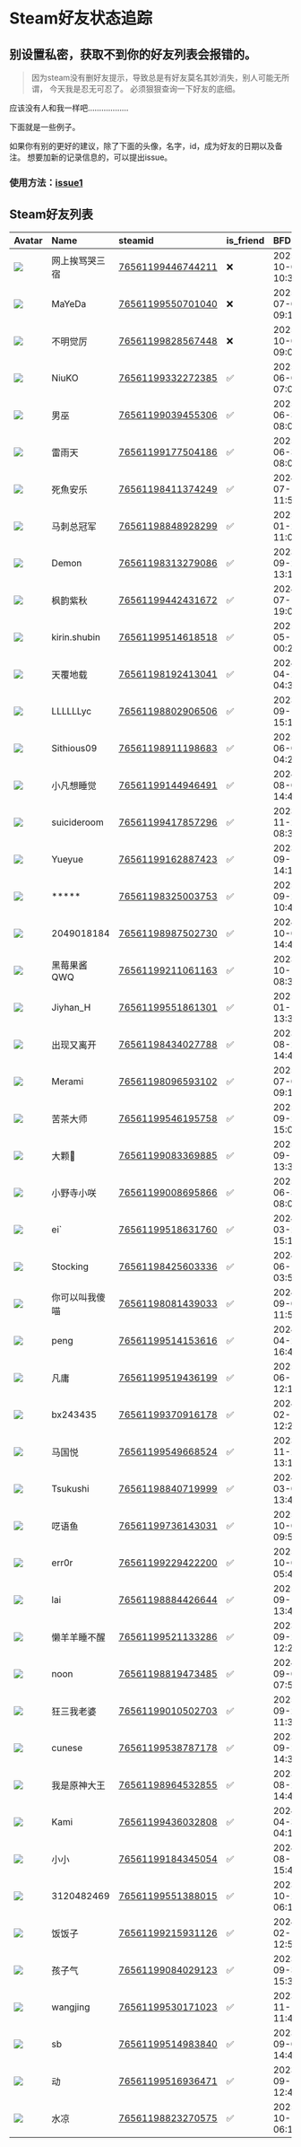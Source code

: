 # Steam好友状态追踪
## 别设置私密，获取不到你的好友列表会报错的。

> 因为steam没有删好友提示，导致总是有好友莫名其妙消失，别人可能无所谓，
> 今天我是忍无可忍了。 必须狠狠查询一下好友的底细。

应该没有人和我一样吧………………

下面就是一些例子。

如果你有别的更好的建议，除了下面的头像，名字，id，成为好友的日期以及备注。 想要加新的记录信息的，可以提出issue。

### 使用方法：[issue1](https://github.com/systemannounce/SteamFriends/issues/1)



## Steam好友列表
| Avatar                                                                            | Name         | steamid                                                                     | is_friend   | BFD                 | removed_time        | Remark   |
|:----------------------------------------------------------------------------------|:-------------|:----------------------------------------------------------------------------|:------------|:--------------------|:--------------------|:---------|
| ![](https://avatars.steamstatic.com/7b2745e34da14b93b9a29250059288160175dd42.jpg) | 网上挨骂哭三宿      | [76561199446744211](https://steamcommunity.com/profiles/76561199446744211/) | ❌           | 2025-10-05 10:38:26 | 2025-10-12 11:11:59 |          |
| ![](https://avatars.steamstatic.com/1122470a65aa26d305e57b3ca1953214fb5ebc1f.jpg) | MaYeDa       | [76561199550701040](https://steamcommunity.com/profiles/76561199550701040/) | ❌           | 2025-07-02 09:13:52 | 2025-10-11 11:02:03 |          |
| ![](https://avatars.steamstatic.com/8e28eb24ece40e7391a87318006e988afea30e3c.jpg) | 不明觉厉         | [76561199828567448](https://steamcommunity.com/profiles/76561199828567448/) | ❌           | 2025-10-04 09:04:24 | 2025-10-07 11:06:32 |          |
| ![](https://avatars.steamstatic.com/120b530fed0aa8f6b6b07ea0fece829e61a36ed1.jpg) | NiuKO        | [76561199332272385](https://steamcommunity.com/profiles/76561199332272385/) | ✅           | 2025-06-01 07:08:19 |                     |          |
| ![](https://avatars.steamstatic.com/ab1a827e2157192266669d17b1f4eaf112d52b09.jpg) | 男巫           | [76561199039455306](https://steamcommunity.com/profiles/76561199039455306/) | ✅           | 2025-06-30 08:02:41 |                     |          |
| ![](https://avatars.steamstatic.com/12a01eaa55c77d524d64006895aa5f0a5e002001.jpg) | 雷雨天          | [76561199177504186](https://steamcommunity.com/profiles/76561199177504186/) | ✅           | 2025-06-30 08:06:38 |                     |          |
| ![](https://avatars.steamstatic.com/918e9d5bea8d0f950729701e1d09ebcd6fa00884.jpg) | 死魚安乐         | [76561198411374249](https://steamcommunity.com/profiles/76561198411374249/) | ✅           | 2024-07-10 11:59:37 |                     |          |
| ![](https://avatars.steamstatic.com/66f5abbeb9f6107f35de4ab096d6265199a0175f.jpg) | 马刺总冠军        | [76561198848928299](https://steamcommunity.com/profiles/76561198848928299/) | ✅           | 2025-01-22 11:04:09 |                     |          |
| ![](https://avatars.steamstatic.com/43b37b323147bfd12f7ef41a8a9f40cfa384f57e.jpg) | Demon        | [76561198313279086](https://steamcommunity.com/profiles/76561198313279086/) | ✅           | 2023-09-21 13:14:34 |                     |          |
| ![](https://avatars.steamstatic.com/4e09579b99ab32f52915f950a0b77cae2d1fb0ad.jpg) | 枫韵紫秋         | [76561199442431672](https://steamcommunity.com/profiles/76561199442431672/) | ✅           | 2024-07-17 19:05:33 |                     |          |
| ![](https://avatars.steamstatic.com/04b25ad9de379ecf56f3f0b4942943c1bf39a17c.jpg) | kirin.shubin | [76561199514618518](https://steamcommunity.com/profiles/76561199514618518/) | ✅           | 2025-05-12 00:28:42 |                     |          |
| ![](https://avatars.steamstatic.com/7baa13c671732fd13a61ec13f2c4741e1e6ce9b4.jpg) | 天覆地载         | [76561198192413041](https://steamcommunity.com/profiles/76561198192413041/) | ✅           | 2024-04-26 04:32:13 |                     |          |
| ![](https://avatars.steamstatic.com/fef49e7fa7e1997310d705b2a6158ff8dc1cdfeb.jpg) | LLLLLLyc     | [76561198802906506](https://steamcommunity.com/profiles/76561198802906506/) | ✅           | 2023-09-10 15:10:29 |                     |          |
| ![](https://avatars.steamstatic.com/703b59fe009f9b9f3b472971510c56d6bd997a8f.jpg) | Sithious09   | [76561198911198683](https://steamcommunity.com/profiles/76561198911198683/) | ✅           | 2025-06-04 04:20:11 |                     |          |
| ![](https://avatars.steamstatic.com/2f2bde2b9fdd37c6acefecaf55e4d7ad09727281.jpg) | 小凡想睡觉        | [76561199144946491](https://steamcommunity.com/profiles/76561199144946491/) | ✅           | 2024-08-06 14:46:02 |                     |          |
| ![](https://avatars.steamstatic.com/d455c85c65870a30d88e4f65094e5ffbdef19bf5.jpg) | suicideroom  | [76561199417857296](https://steamcommunity.com/profiles/76561199417857296/) | ✅           | 2023-11-22 08:38:09 |                     |          |
| ![](https://avatars.steamstatic.com/52e1fb0b83dd94d9eb49234193dc215e43204ca8.jpg) | Yueyue       | [76561199162887423](https://steamcommunity.com/profiles/76561199162887423/) | ✅           | 2023-09-16 14:16:06 |                     |          |
| ![](https://avatars.steamstatic.com/f2eca8d585fdc2d0d5e7abd8c22437506a89642c.jpg) | *****        | [76561198325003753](https://steamcommunity.com/profiles/76561198325003753/) | ✅           | 2025-09-20 10:41:06 |                     |          |
| ![](https://avatars.steamstatic.com/aef7595285d4eac1247504920fa01b55e91f34af.jpg) | 2049018184   | [76561198987502730](https://steamcommunity.com/profiles/76561198987502730/) | ✅           | 2024-10-09 14:47:35 |                     |          |
| ![](https://avatars.steamstatic.com/205d40ba481ef4a69ef0bad0706507d4abc07612.jpg) | 黑莓果酱QWQ      | [76561199211061163](https://steamcommunity.com/profiles/76561199211061163/) | ✅           | 2023-10-16 08:37:21 |                     |          |
| ![](https://avatars.steamstatic.com/5750151f55e198108a2c7d4c5cc90d91b2955ca9.jpg) | Jiyhan_H     | [76561199551861301](https://steamcommunity.com/profiles/76561199551861301/) | ✅           | 2025-01-11 13:30:15 |                     |          |
| ![](https://avatars.steamstatic.com/5b0722b34781f3537e7ab651c0a9a501f1d61e6c.jpg) | 出现又离开        | [76561198434027788](https://steamcommunity.com/profiles/76561198434027788/) | ✅           | 2023-08-22 14:44:03 |                     |          |
| ![](https://avatars.steamstatic.com/a7f5a13b0823046eb4a698b9dc2b07a0bb78a118.jpg) | Merami       | [76561198096593102](https://steamcommunity.com/profiles/76561198096593102/) | ✅           | 2025-07-02 09:12:46 |                     |          |
| ![](https://avatars.steamstatic.com/edea68afd57a75255af47916521ba7b4bd0174c1.jpg) | 苦茶大师         | [76561199546195758](https://steamcommunity.com/profiles/76561199546195758/) | ✅           | 2025-09-21 15:09:21 |                     |          |
| ![](https://avatars.steamstatic.com/8df3fbb9717a9433d4c709138700c25228676cb9.jpg) | 大颗🍣          | [76561199083369885](https://steamcommunity.com/profiles/76561199083369885/) | ✅           | 2025-09-12 13:30:38 |                     |          |
| ![](https://avatars.steamstatic.com/a4925fc40b98fef9ca8aebaa9f76c0e04c59b923.jpg) | 小野寺小咲        | [76561199008695866](https://steamcommunity.com/profiles/76561199008695866/) | ✅           | 2025-06-30 08:00:42 |                     |          |
| ![](https://avatars.steamstatic.com/e0345d95a99a0280d31aaec05676eaad7a125d2c.jpg) | ei`          | [76561199518631760](https://steamcommunity.com/profiles/76561199518631760/) | ✅           | 2024-03-20 15:14:17 |                     |          |
| ![](https://avatars.steamstatic.com/1246a3ad09ebd3e9272efd638d4dc3174af34f21.jpg) | Stocking     | [76561198425603336](https://steamcommunity.com/profiles/76561198425603336/) | ✅           | 2024-06-11 03:56:34 |                     |          |
| ![](https://avatars.steamstatic.com/5fea668694c95ff82c2d9cc2b2afdb06a9d2bbb4.jpg) | 你可以叫我傻喵      | [76561198081439033](https://steamcommunity.com/profiles/76561198081439033/) | ✅           | 2024-09-05 11:56:41 |                     |          |
| ![](https://avatars.steamstatic.com/c574b2be88a09479df2e87e5060a77be741f63e0.jpg) | peng         | [76561199514153616](https://steamcommunity.com/profiles/76561199514153616/) | ✅           | 2024-04-25 16:42:13 |                     |          |
| ![](https://avatars.steamstatic.com/e14ea765162983860bed4d9285cb87fd20f1e8a0.jpg) | 凡庸           | [76561199519436199](https://steamcommunity.com/profiles/76561199519436199/) | ✅           | 2025-06-14 12:10:28 |                     |          |
| ![](https://avatars.steamstatic.com/fef49e7fa7e1997310d705b2a6158ff8dc1cdfeb.jpg) | bx243435     | [76561199370916178](https://steamcommunity.com/profiles/76561199370916178/) | ✅           | 2024-02-18 12:22:12 |                     |          |
| ![](https://avatars.steamstatic.com/45e42a09f7deb698a83ff1e51df04db2394fbf68.jpg) | 马国悦          | [76561199549668524](https://steamcommunity.com/profiles/76561199549668524/) | ✅           | 2023-11-23 13:14:43 |                     |          |
| ![](https://avatars.steamstatic.com/3430408d4a4878acf55385f490a5412a4b0f7ba5.jpg) | Tsukushi     | [76561198840719999](https://steamcommunity.com/profiles/76561198840719999/) | ✅           | 2024-03-01 13:46:00 |                     |          |
| ![](https://avatars.steamstatic.com/969452dc8c2635a8e9cd6f2fa69cb464feafa526.jpg) | 呓语鱼          | [76561199736143031](https://steamcommunity.com/profiles/76561199736143031/) | ✅           | 2025-10-03 09:51:41 |                     |          |
| ![](https://avatars.steamstatic.com/e3e8d3c4b8a9caac2237a59afdd0ed907084eccc.jpg) | err0r        | [76561199229422200](https://steamcommunity.com/profiles/76561199229422200/) | ✅           | 2025-10-04 05:46:18 |                     |          |
| ![](https://avatars.steamstatic.com/16f0895930735a0f6b1839e77c85e8d1a3365f43.jpg) | lai          | [76561198884426644](https://steamcommunity.com/profiles/76561198884426644/) | ✅           | 2025-09-19 13:49:04 |                     |          |
| ![](https://avatars.steamstatic.com/d76d7ed773336ab4e277ce89140a5dc5968353b0.jpg) | 懒羊羊睡不醒       | [76561199521133286](https://steamcommunity.com/profiles/76561199521133286/) | ✅           | 2023-09-28 12:26:27 |                     |          |
| ![](https://avatars.steamstatic.com/9ab854c23ad39c58c4a0dcb78a9104a2cd9691d4.jpg) | noon         | [76561198819473485](https://steamcommunity.com/profiles/76561198819473485/) | ✅           | 2024-09-05 07:59:31 |                     |          |
| ![](https://avatars.steamstatic.com/dd54f49de27188204b89c54e01763f584c8792df.jpg) | 狂三我老婆        | [76561199010502703](https://steamcommunity.com/profiles/76561199010502703/) | ✅           | 2025-09-23 11:33:00 |                     |          |
| ![](https://avatars.steamstatic.com/f2eca8d585fdc2d0d5e7abd8c22437506a89642c.jpg) | cunese       | [76561199538787178](https://steamcommunity.com/profiles/76561199538787178/) | ✅           | 2023-09-20 14:31:50 |                     |          |
| ![](https://avatars.steamstatic.com/865ca07eab059b9bc36af3a37821d03673b01815.jpg) | 我是原神大王       | [76561198964532855](https://steamcommunity.com/profiles/76561198964532855/) | ✅           | 2023-08-22 14:43:07 |                     |          |
| ![](https://avatars.steamstatic.com/4f7bcfd19d6cfaec1b48a8d5b6512100e46b3059.jpg) | Kami         | [76561199436032808](https://steamcommunity.com/profiles/76561199436032808/) | ✅           | 2024-04-30 04:15:44 |                     |          |
| ![](https://avatars.steamstatic.com/c900806b4438fa02a31c55332f0a67a8b26cf4c8.jpg) | 小小           | [76561199184345054](https://steamcommunity.com/profiles/76561199184345054/) | ✅           | 2024-08-11 15:49:31 |                     |          |
| ![](https://avatars.steamstatic.com/fef49e7fa7e1997310d705b2a6158ff8dc1cdfeb.jpg) | 3120482469   | [76561199551388015](https://steamcommunity.com/profiles/76561199551388015/) | ✅           | 2023-10-25 06:14:42 |                     |          |
| ![](https://avatars.steamstatic.com/148ff422f2245ab66abfeabf3f7506861d6b703b.jpg) | 饭饭子          | [76561199215931126](https://steamcommunity.com/profiles/76561199215931126/) | ✅           | 2024-02-12 12:56:53 |                     |          |
| ![](https://avatars.steamstatic.com/5e915f9c91645f92efcaf7145e08497f9d43b3e3.jpg) | 孩子气          | [76561199084029123](https://steamcommunity.com/profiles/76561199084029123/) | ✅           | 2023-09-30 15:32:18 |                     |          |
| ![](https://avatars.steamstatic.com/befa828eda3ea58ef4b1cb17b78aa2a6a96a8cf6.jpg) | wangjing     | [76561199530171023](https://steamcommunity.com/profiles/76561199530171023/) | ✅           | 2023-11-18 11:42:28 |                     |          |
| ![](https://avatars.steamstatic.com/fef49e7fa7e1997310d705b2a6158ff8dc1cdfeb.jpg) | sb           | [76561199514983840](https://steamcommunity.com/profiles/76561199514983840/) | ✅           | 2023-09-09 14:43:07 |                     |          |
| ![](https://avatars.steamstatic.com/765730bbada8ea7a1e76b740e174df500332302b.jpg) | 动            | [76561199516936471](https://steamcommunity.com/profiles/76561199516936471/) | ✅           | 2023-09-15 12:49:59 |                     |          |
| ![](https://avatars.steamstatic.com/1191c81a57194f64acfcda94f0fd0cb94e92eff7.jpg) | 水凉           | [76561198823270575](https://steamcommunity.com/profiles/76561198823270575/) | ✅           | 2025-10-11 06:15:42 |                     |          |